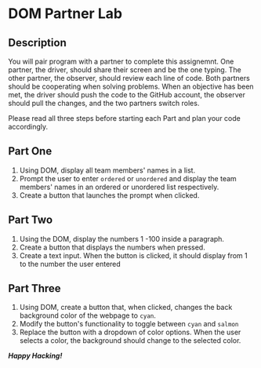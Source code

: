 # DOM Partner Lab

## Description
You will pair program with a partner to complete this assignemnt. One partner, the driver, should share their screen and be the one typing. The other partner, the observer, should review each line of code. Both partners should be cooperating when solving problems. When an objective has been met, the driver should push the code to the GitHub account, the observer should pull the changes, and the two partners switch roles. 

Please read all three steps before starting each Part and plan your code accordingly. 

## Part One

1. Using DOM, display all team members' names in a list.
2. Prompt the user to enter `ordered` or `unordered` and display the team members' names in an ordered or unordered list respectively. 
3. Create a button that launches the prompt when clicked.

## Part Two

1. Using the DOM, display the numbers 1 -100 inside a paragraph.
2. Create a button that displays the numbers when pressed.
3. Create a text input. When the button is clicked, it should display from 1 to the number the user entered

## Part Three

1. Using DOM, create a button that, when clicked, changes the back background color of the webpage to `cyan`.
2. Modify the button's functionality to toggle between `cyan` and  `salmon`
3. Replace the button with a dropdown of color options. When the user selects a color, the background should change to the selected color.

***Happy Hacking!***
